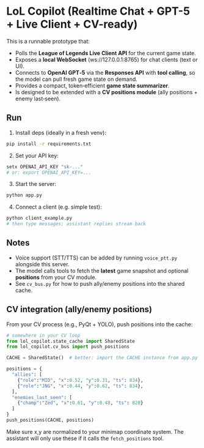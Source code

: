 # LoL Copilot (Realtime Chat + GPT-5 + Live Client + CV-ready)

This is a runnable prototype that:
- Polls the **League of Legends Live Client API** for the current game state.
- Exposes a **local WebSocket** (ws://127.0.0.1:8765) for chat clients (text or UI).
- Connects to **OpenAI GPT‑5** via the **Responses API** with **tool calling**, so the model can pull fresh game state on demand.
- Provides a compact, token‑efficient **game state summarizer**.
- Is designed to be extended with a **CV positions module** (ally positions + enemy last‑seen).

## Run

1) Install deps (ideally in a fresh venv):
```bash
pip install -r requirements.txt
```

2) Set your API key:
```bash
setx OPENAI_API_KEY "sk-..."
# or: export OPENAI_API_KEY=...
```

3) Start the server:
```bash
python app.py
```

4) Connect a client (e.g. simple test):
```bash
python client_example.py
# then type messages; assistant replies stream back
```

## Notes

- Voice support (STT/TTS) can be added by running `voice_ptt.py` alongside this server.
- The model calls tools to fetch the **latest** game snapshot and optional **positions** from your CV module.
- See `cv_bus.py` for how to push ally/enemy positions into the shared cache.



## CV integration (ally/enemy positions)

From your CV process (e.g., PyQt + YOLO), push positions into the cache:

```python
# somewhere in your CV loop
from lol_copilot.state_cache import SharedState
from lol_copilot.cv_bus import push_positions

CACHE = SharedState()  # better: import the CACHE instance from app.py if running in same proc

positions = {
  "allies": [
    {"role":"MID", "x":0.52, "y":0.31, "ts": 834},
    {"role":"JNG", "x":0.44, "y":0.62, "ts": 834},
  ],
  "enemies_last_seen": [
    {"champ":"Zed", "x":0.61, "y":0.48, "ts": 820}
  ]
}
push_positions(CACHE, positions)
```

Make sure x,y are normalized to your minimap coordinate system. The assistant will only use these if it calls the `fetch_positions` tool.
